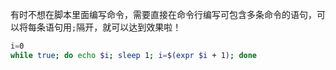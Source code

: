 有时不想在脚本里面编写命令，需要直接在命令行编写可包含多条命令的语句，可以将每条语句用`;`隔开，就可以达到效果啦！

```bash
i=0
while true; do echo $i; sleep 1; i=$(expr $i + 1); done
```

